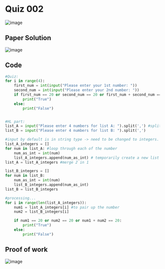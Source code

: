 # Quiz 002
![image](https://github.com/user-attachments/assets/53704c7f-0378-4c59-9c34-48b3fbb53c68)
## Paper Solution
![image](https://github.com/user-attachments/assets/ad8e518b-5d9c-46e4-9ed7-a6710dd176e2)


## Code
```.py
#Quiz:
for i in range(4):
    first_num = int(input("Please enter your 1st number: "))
    second_num = int(input("Please enter your 2nd number: "))
    if first_num == 20 or second_num == 20 or first_num + second_num == 20:
        print("True")
    else:
        print("False")


#HL part:
list_A = input("Please enter 4 numbers for list A: ").split(',') #split by a comma
list_B = input("Please enter 4 numbers for list B: ").split(',')

#input by default is in string type -> need to be changed to integers.
list_A_integers = []
for num in list_A: #loop through each of the number
    num_as_int = int(num)
    list_A_integers.append(num_as_int) # temporarily create a new list for storage
list_A = list_A_integers #merge 2 in 1

list_B_integers = []
for num in list_B:
    num_as_int = int(num)
    list_B_integers.append(num_as_int)
list_B = list_B_integers

#processing...
for i in range(len(list_A_integers)):
    num1 = list_A_integers[i] #to pair up the number
    num2 = list_B_integers[i]

    if num1 == 20 or num2 == 20 or num1 + num2 == 20:
        print("True")
    else:
        print("False")
```
## Proof of work
![image](https://github.com/user-attachments/assets/9aa3188f-417d-40a2-8ece-fcc602e24d6e)

